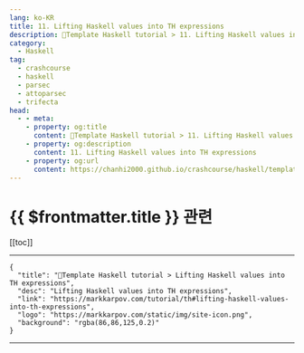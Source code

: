 ```yaml
---
lang: ko-KR
title: 11. Lifting Haskell values into TH expressions
description: 🐑Template Haskell tutorial > 11. Lifting Haskell values into TH expressions
category:
  - Haskell
tag: 
  - crashcourse
  - haskell
  - parsec
  - attoparsec
  - trifecta
head:
  - - meta:
    - property: og:title
      content: 🐑Template Haskell tutorial > 11. Lifting Haskell values into TH expressions
    - property: og:description
      content: 11. Lifting Haskell values into TH expressions
    - property: og:url
      content: https://chanhi2000.github.io/crashcourse/haskell/template-haskell/11.html
---
```


# {{ $frontmatter.title }} 관련

[[toc]]

---

```component VPCard
{
  "title": "🐑Template Haskell tutorial > Lifting Haskell values into TH expressions",
  "desc": "Lifting Haskell values into TH expressions",
  "link": "https://markkarpov.com/tutorial/th#lifting-haskell-values-into-th-expressions",
  "logo": "https://markkarpov.com/static/img/site-icon.png",
  "background": "rgba(86,86,125,0.2)"
}
```

---
